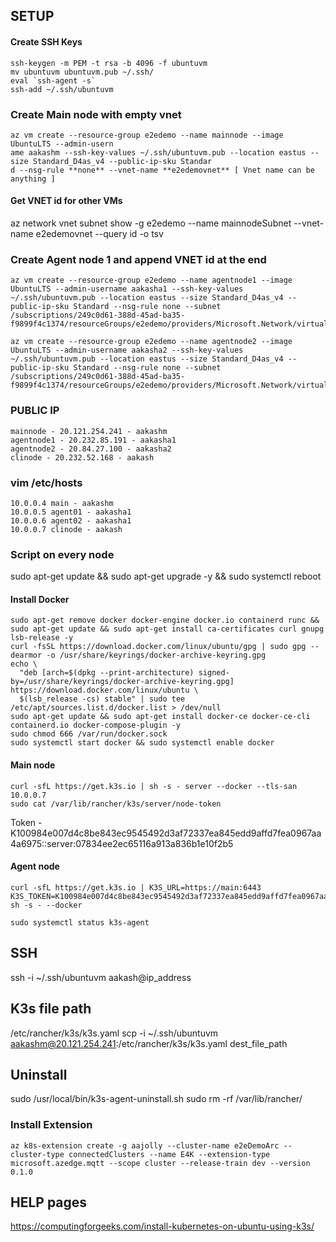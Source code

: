 ## SETUP 

#### Create SSH Keys
```
ssh-keygen -m PEM -t rsa -b 4096 -f ubuntuvm
mv ubuntuvm ubuntuvm.pub ~/.ssh/
eval `ssh-agent -s`
ssh-add ~/.ssh/ubuntuvm
```

### Create Main node with empty vnet
```
az vm create --resource-group e2edemo --name mainnode --image UbuntuLTS --admin-usern
ame aakashm --ssh-key-values ~/.ssh/ubuntuvm.pub --location eastus --size Standard_D4as_v4 --public-ip-sku Standar
d --nsg-rule **none** --vnet-name **e2edemovnet** [ Vnet name can be anything ]
```

#### Get VNET id for other VMs
az network vnet subnet show -g e2edemo --name mainnodeSubnet --vnet-name e2edemovnet --query id -o tsv

### Create Agent node 1 and append VNET id at the end

```
az vm create --resource-group e2edemo --name agentnode1 --image UbuntuLTS --admin-username aakasha1 --ssh-key-values ~/.ssh/ubuntuvm.pub --location eastus --size Standard_D4as_v4 --public-ip-sku Standard --nsg-rule none --subnet /subscriptions/249c0d61-388d-45ad-ba35-f9899f4c1374/resourceGroups/e2edemo/providers/Microsoft.Network/virtualNetworks/e2edemovnet/subnets/mainnodeSubnet

az vm create --resource-group e2edemo --name agentnode2 --image UbuntuLTS --admin-username aakasha2 --ssh-key-values ~/.ssh/ubuntuvm.pub --location eastus --size Standard_D4as_v4 --public-ip-sku Standard --nsg-rule none --subnet /subscriptions/249c0d61-388d-45ad-ba35-f9899f4c1374/resourceGroups/e2edemo/providers/Microsoft.Network/virtualNetworks/e2edemovnet/subnets/mainnodeSubnet
```

### PUBLIC IP
```
mainnode - 20.121.254.241 - aakashm
agentnode1 - 20.232.85.191 - aakasha1
agentnode2 - 20.84.27.100 - aakasha2
clinode - 20.232.52.168 - aakash
```

### vim /etc/hosts
```
10.0.0.4 main - aakashm
10.0.0.5 agent01 - aakasha1
10.0.0.6 agent02 - aakasha1
10.0.0.7 clinode - aakash
```

### Script on every node

sudo apt-get update && sudo apt-get upgrade -y && sudo systemctl reboot

#### Install Docker
```
sudo apt-get remove docker docker-engine docker.io containerd runc && sudo apt-get update && sudo apt-get install ca-certificates curl gnupg lsb-release -y
curl -fsSL https://download.docker.com/linux/ubuntu/gpg | sudo gpg --dearmor -o /usr/share/keyrings/docker-archive-keyring.gpg
echo \
  "deb [arch=$(dpkg --print-architecture) signed-by=/usr/share/keyrings/docker-archive-keyring.gpg] https://download.docker.com/linux/ubuntu \
  $(lsb_release -cs) stable" | sudo tee /etc/apt/sources.list.d/docker.list > /dev/null
sudo apt-get update && sudo apt-get install docker-ce docker-ce-cli containerd.io docker-compose-plugin -y
sudo chmod 666 /var/run/docker.sock
sudo systemctl start docker && sudo systemctl enable docker
```

#### Main node 
```
curl -sfL https://get.k3s.io | sh -s - server --docker --tls-san 10.0.0.7
sudo cat /var/lib/rancher/k3s/server/node-token
```

Token - K100984e007d4c8be843ec9545492d3af72337ea845edd9affd7fea0967aa4a6975::server:07834ee2ec65116a913a836b1e10f2b5

#### Agent node
```
curl -sfL https://get.k3s.io | K3S_URL=https://main:6443 K3S_TOKEN=K100984e007d4c8be843ec9545492d3af72337ea845edd9affd7fea0967aa4a6975::server:07834ee2ec65116a913a836b1e10f2b5 sh -s - --docker

sudo systemctl status k3s-agent
```

## SSH 
ssh -i ~/.ssh/ubuntuvm aakash@ip_address 

## K3s file path 
/etc/rancher/k3s/k3s.yaml
scp -i ~/.ssh/ubuntuvm aakashm@20.121.254.241:/etc/rancher/k3s/k3s.yaml dest_file_path

## Uninstall 
sudo /usr/local/bin/k3s-agent-uninstall.sh
sudo rm -rf /var/lib/rancher/

### Install Extension 
```
az k8s-extension create -g aajolly --cluster-name e2eDemoArc --cluster-type connectedClusters --name E4K --extension-type microsoft.azedge.mqtt --scope cluster --release-train dev --version 0.1.0
```

## HELP pages

https://computingforgeeks.com/install-kubernetes-on-ubuntu-using-k3s/
